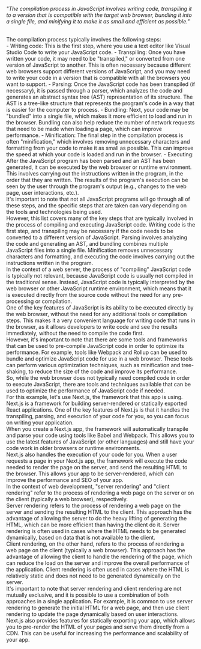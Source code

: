 _"The compilation process in JavaScript involves writing code, transpiling it to a version that is compatible with the target web browser, bundling it into a single file, and minifying it to make it as small and efficient as possible."_

<br/>
The compilation process typically involves the following steps:

<br/>
- Writing code: This is the first step, where you use a text editor like Visual Studio Code to write your JavaScript code.
- Transpiling: Once you have written your code, it may need to be "transpiled," or converted from one version of JavaScript to another. This is often necessary because different web browsers support different versions of JavaScript, and you may need to write your code in a version that is compatible with all the browsers you want to support.
- Parsing: Once the JavaScript code has been transpiled (if necessary), it is passed through a parser, which analyzes the code and generates an abstract syntax tree (AST) representation of its structure. The AST is a tree-like structure that represents the program's code in a way that is easier for the computer to process.
- Bundling: Next, your code may be "bundled" into a single file, which makes it more efficient to load and run in the browser. Bundling can also help reduce the number of network requests that need to be made when loading a page, which can improve performance.
- Minification: The final step in the compilation process is often "minification," which involves removing unnecessary characters and formatting from your code to make it as small as possible. This can improve the speed at which your code is loaded and run in the browser.
- Executing: After the JavaScript program has been parsed and an AST has been generated, it can be executed by the web browser or runtime environment. This involves carrying out the instructions written in the program, in the order that they are written. The results of the program's execution can be seen by the user through the program's output (e.g., changes to the web page, user interactions, etc.).

<br/>
It's important to note that not all JavaScript programs will go through all of these steps, and the specific steps that are taken can vary depending on the tools and technologies being used.

<br/>
However, this list covers many of the key steps that are typically involved in the process of compiling and executing JavaScript code. Writing code is the first step, and transpiling may be necessary if the code needs to be converted to a different version of JavaScript. Parsing involves analyzing the code and generating an AST, and bundling combines multiple JavaScript files into a single file. Minification removes unnecessary characters and formatting, and executing the code involves carrying out the instructions written in the program.

<br/>
In the context of a web server, the process of "compiling" JavaScript code is typically not relevant, because JavaScript code is usually not compiled in the traditional sense. Instead, JavaScript code is typically interpreted by the web browser or other JavaScript runtime environment, which means that it is executed directly from the source code without the need for any pre-processing or compilation.

<br/>
One of the key features of JavaScript is its ability to be executed directly by the web browser, without the need for any additional tools or compilation steps. This makes it a very convenient language for writing code that runs in the browser, as it allows developers to write code and see the results immediately, without the need to compile the code first.

<br/>
However, it's important to note that there are some tools and frameworks that can be used to pre-compile JavaScript code in order to optimize its performance. For example, tools like Webpack and Rollup can be used to bundle and optimize JavaScript code for use in a web browser. These tools can perform various optimization techniques, such as minification and tree-shaking, to reduce the size of the code and improve its performance.

<br/>
So, while the web browser does not typically need compiled code in order to execute JavaScript, there are tools and techniques available that can be used to optimize the performance of JavaScript code if needed.

<br/>
For this example, let's use Next.js, the framework that this app is using.

<br/>
Next.js is a framework for building server-rendered or statically exported React applications. One of the key features of Next.js is that it handles the transpiling, parsing, and execution of your code for you, so you can focus on writing your application.

<br/>
When you create a Next.js app, the framework will automatically transpile and parse your code using tools like Babel and Webpack. This allows you to use the latest features of JavaScript (or other languages) and still have your code work in older browsers or runtime environments.

<br/>
Next.js also handles the execution of your code for you. When a user requests a page in your Next.js app, the framework will execute the code needed to render the page on the server, and send the resulting HTML to the browser. This allows your app to be server-rendered, which can improve the performance and SEO of your app.

<br/>
In the context of web development, "server rendering" and "client rendering" refer to the process of rendering a web page on the server or on the client (typically a web browser), respectively.

<br/>
Server rendering refers to the process of rendering a web page on the server and sending the resulting HTML to the client. This approach has the advantage of allowing the server to do the heavy lifting of generating the HTML, which can be more efficient than having the client do it. Server rendering is often used in cases where the HTML needs to be generated dynamically, based on data that is not available to the client.

<br/>
Client rendering, on the other hand, refers to the process of rendering a web page on the client (typically a web browser). This approach has the advantage of allowing the client to handle the rendering of the page, which can reduce the load on the server and improve the overall performance of the application. Client rendering is often used in cases where the HTML is relatively static and does not need to be generated dynamically on the server.

<br/>
It's important to note that server rendering and client rendering are not mutually exclusive, and it is possible to use a combination of both approaches in a single application. For example, it is common to use server rendering to generate the initial HTML for a web page, and then use client rendering to update the page dynamically based on user interactions.

<br/>
Next.js also provides features for statically exporting your app, which allows you to pre-render the HTML of your pages and serve them directly from a CDN. This can be useful for increasing the performance and scalability of your app.
